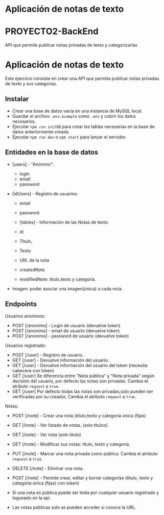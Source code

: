 # Aplicación de notas de texto

# PROYECTO2-BackEnd
API que permite publicar notas privadas de texto y categorizarlas

# Aplicación de notas de texto

Este ejercicio consiste en crear una API que permita publicar notas privadas de texto y sus categorías.

## Instalar
- Crear una base de datos vacía en una instancia de MySQL local. 
- Guardar el archivo `.env.example` como `.env` y cubrir los datos necesarios.
- Ejecutar `npm run initDB` para crear las tablas necesarias en la base de datos anteriormente creada. 
- Ejecutar `npm run dev` o `npm start` para lanzar el servidor.

## Entidades en la base de datos

- [users] - "Anónimo":
  - login
  - email
  - password

- [idUsers] - Registro de usuarios:
  - email
  - password

  - [tables] - Información de las Notas de texto:
  - id
  - Título, 
  - Texto 
  - URL de la nota
  - createdNote
  - modifiedNote: título,texto y categoría.
- Imagen: poder asociar una imagen(única) a cada nota.

## Endpoints 

Usuarios anonimos:
- POST [/anonimo] - Login de usuario (devuelve token)
- POST [/anonimo] - email de usuario (devuelve token)
- POST [/anonimo] - password de usuario (devuelve token)

Usuarios registrado:
- POST [/user] - Registro de usuario.
- GET [/user] - Devuelve información del usuario.
- GET [/user] - Devuelve información del usuario del token (necesita cabecera con token)
- GET [/user] Se diferencia entre "Nota pública" y "Nota privada" según decisión del usuario, por defecto las notas son privadas.
Cambia el atributo `request` a `true`.
- GET [/user] Por defecto todas las notas son privadas,solo pueden ser verificadas por su creador,
Cambia el atributo `request` a `true`.

Notas: 
- POST [/note] - Crear una nota (título,texto y categoría única (fijas)
- GET [/note] - Ver listado de notas, (solo títulos) 
- GET [/note] - Ver nota (solo título)
- GET [/note] - Modificar sus notas: título, texto y categoría.
- PUT [/note] - Marcar una nota privada como pública.
Cambia el atributo `request` a `true`.
- DELETE [/note] - Eliminar una nota.
- POST [/note] - Permite crear, editar y borrar categorías (titulo, texto y categoría única (fijas) con token)

- Si una nota es pública puede ser leída por cualquier usuario registrado y logueado en la api.
- Las notas públicas solo se pueden acceder si conoce la URL.
